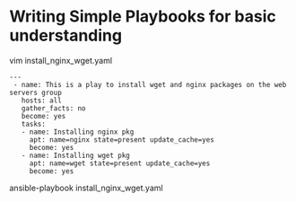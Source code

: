 # Writing Simple Playbooks for basic understanding

vim install_nginx_wget.yaml
```
---
 - name: This is a play to install wget and nginx packages on the web servers group
   hosts: all
   gather_facts: no
   become: yes
   tasks:
   - name: Installing nginx pkg
     apt: name=nginx state=present update_cache=yes
     become: yes
   - name: Installing wget pkg
     apt: name=wget state=present update_cache=yes
     become: yes
```

ansible-playbook install_nginx_wget.yaml
